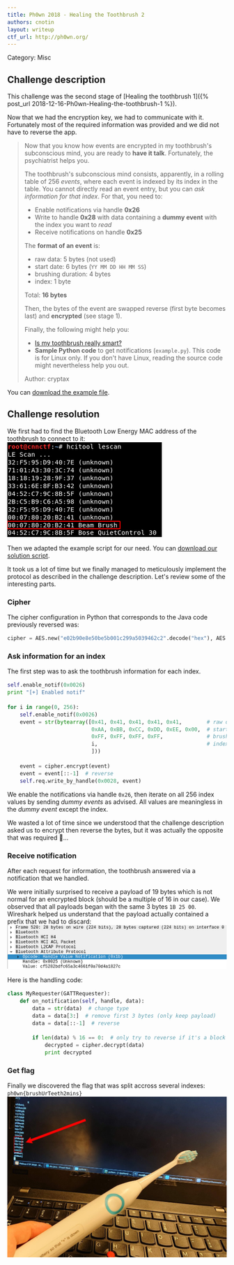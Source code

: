 ```yaml
---
title: Ph0wn 2018 - Healing the Toothbrush 2
authors: cnotin
layout: writeup
ctf_url: http://ph0wn.org/
---
```

Category: Misc

## Challenge description
This challenge was the second stage of [Healing the toothbrush 1]({% post_url 2018-12-16-Ph0wn-Healing-the-toothbrush-1 %}).

Now that we had the encryption key, we had to communicate with it. Fortunately most of the required information was provided and we did not have to reverse the app.

> Now that you know how events are encrypted in my toothbrush's subconscious mind, you are ready to **have it talk**.
> Fortunately, the psychiatrist helps you.
>
> The toothbrush's subconscious mind consists,  apparently, in a rolling table of 256 *events*, where each event is indexed by its index in the table.
> You cannot directly read an event entry, but you can *ask information for that index*.
> For that, you need to:
> 
> - Enable notifications via handle **0x26**
> - Write to handle **0x28** with data containing a **dummy event** with the index you want to *read*
> - Receive notifications on handle **0x25**
>
> The **format of an event** is:
>
> - raw data: 5 bytes (not used)
> - start date: 6 bytes (`YY MM DD HH MM SS`)
> - brushing duration: 4 bytes 
> - index: 1 byte
>
> Total: **16 bytes**
>
> Then, the bytes of the event are swapped reverse (first byte becomes last) and **encrypted** (see stage 1).
>
> Finally, the following might help you:
>
> - [Is my toothbrush really smart?](https://download.ernw-insight.de/troopers/tr18/slides/TR18_NGI_BR_Is-my-toothbrush-really-smart.pdf)
> - **Sample Python code** to get notifications (`example.py`). This code is for Linux only. If you don't have Linux, reading the source code might nevertheless help you out.
>
> Author: cryptax

You can [download the example file](/assets/ph0wn_toothbrush_example.py).

## Challenge resolution
We first had to find the Bluetooth Low Energy MAC address of the toothbrush to connect to it:
![](/assets/ph0wn-toothbrush2-scan.png)

Then we adapted the example script for our need. You can [download our solution script](/assets/ph0wn_toothbrush_pwn.py).

It took us a lot of time but we finally managed to meticulously implement the protocol as described in the challenge description. Let's review some of the interesting parts.

### Cipher
The cipher configuration in Python that corresponds to the Java code previously reversed was:
```py
cipher = AES.new("e02b90e8e50be5b001c299a5039462c2".decode("hex"), AES.MODE_ECB)
```


### Ask information for an index
The first step was to ask the toothbrush information for each index.
```python
self.enable_notif(0x0026)
print "[+] Enabled notif"

for i in range(0, 256):
    self.enable_notif(0x0026)
    event = str(bytearray([0x41, 0x41, 0x41, 0x41, 0x41,        # raw data: 5 bytes (not used)
                           0xAA, 0xBB, 0xCC, 0xDD, 0xEE, 0x00,  # start date: 6 bytes (YY MM DD HH MM SS)
                           0xFF, 0xFF, 0xFF, 0xFF,              # brushing duration: 4 bytes
                           i,                                   # index: 1 byte
                           ]))

    event = cipher.encrypt(event)
    event = event[::-1]  # reverse
    self.req.write_by_handle(0x0028, event)
```
We enable the notifications via handle `0x26`, then iterate on all 256 index values by sending *dummy events* as advised. All values are meaningless in the *dummy event* except the index.

We wasted a lot of time since we understood that the challenge description asked us to encrypt then reverse the bytes, but it was actually the opposite that was required 🤦...


### Receive notification
After each request for information, the toothbrush answered via a notification that we handled.

We were initially surprised to receive a payload of 19 bytes which is not normal for an encrypted block (should be a multiple of 16 in our case). We observed that all payloads began with the same 3 bytes `1B 25 00`. Wireshark helped us understand that the payload actually contained a prefix that we had to discard:
![](/assets/ph0wn-toothbrush2-header.png)


Here is the handling code:
```py
class MyRequester(GATTRequester):
    def on_notification(self, handle, data):
        data = str(data)  # change type
        data = data[3:]  # remove first 3 bytes (only keep payload)
        data = data[::-1]  # reverse

        if len(data) % 16 == 0:  # only try to reverse if it's a block
            decrypted = cipher.decrypt(data)
            print decrypted
```


### Get flag
Finally we discovered the flag that was split accross several indexes: `ph0wn{brushUrTeeth2mins}`
![](/assets/ph0wn-toothbrush2-flag.jpg)